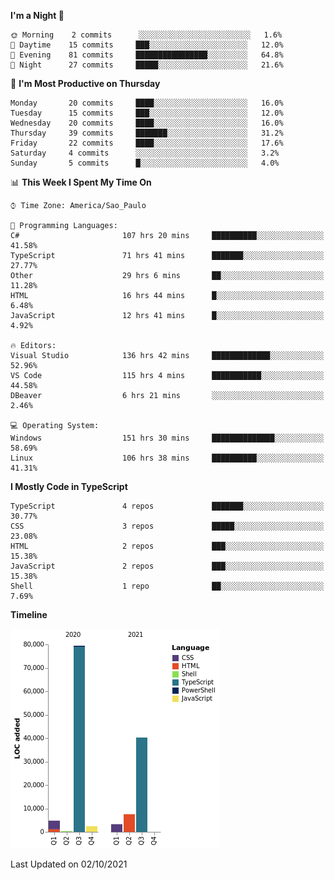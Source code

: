 <!--START_SECTION:waka-->
**I'm a Night 🦉** 

```text
🌞 Morning    2 commits      ░░░░░░░░░░░░░░░░░░░░░░░░░   1.6% 
🌆 Daytime    15 commits     ███░░░░░░░░░░░░░░░░░░░░░░   12.0% 
🌃 Evening    81 commits     ████████████████░░░░░░░░░   64.8% 
🌙 Night      27 commits     █████░░░░░░░░░░░░░░░░░░░░   21.6%

```
📅 **I'm Most Productive on Thursday** 

```text
Monday       20 commits     ████░░░░░░░░░░░░░░░░░░░░░   16.0% 
Tuesday      15 commits     ███░░░░░░░░░░░░░░░░░░░░░░   12.0% 
Wednesday    20 commits     ████░░░░░░░░░░░░░░░░░░░░░   16.0% 
Thursday     39 commits     ███████░░░░░░░░░░░░░░░░░░   31.2% 
Friday       22 commits     ████░░░░░░░░░░░░░░░░░░░░░   17.6% 
Saturday     4 commits      ░░░░░░░░░░░░░░░░░░░░░░░░░   3.2% 
Sunday       5 commits      █░░░░░░░░░░░░░░░░░░░░░░░░   4.0%

```


📊 **This Week I Spent My Time On** 

```text
⌚︎ Time Zone: America/Sao_Paulo

💬 Programming Languages: 
C#                       107 hrs 20 mins     ██████████░░░░░░░░░░░░░░░   41.58% 
TypeScript               71 hrs 41 mins      ███████░░░░░░░░░░░░░░░░░░   27.77% 
Other                    29 hrs 6 mins       ██░░░░░░░░░░░░░░░░░░░░░░░   11.28% 
HTML                     16 hrs 44 mins      █░░░░░░░░░░░░░░░░░░░░░░░░   6.48% 
JavaScript               12 hrs 41 mins      █░░░░░░░░░░░░░░░░░░░░░░░░   4.92%

🔥 Editors: 
Visual Studio            136 hrs 42 mins     █████████████░░░░░░░░░░░░   52.96% 
VS Code                  115 hrs 4 mins      ███████████░░░░░░░░░░░░░░   44.58% 
DBeaver                  6 hrs 21 mins       ░░░░░░░░░░░░░░░░░░░░░░░░░   2.46%

💻 Operating System: 
Windows                  151 hrs 30 mins     ██████████████░░░░░░░░░░░   58.69% 
Linux                    106 hrs 38 mins     ██████████░░░░░░░░░░░░░░░   41.31%

```

**I Mostly Code in TypeScript** 

```text
TypeScript               4 repos             ███████░░░░░░░░░░░░░░░░░░   30.77% 
CSS                      3 repos             █████░░░░░░░░░░░░░░░░░░░░   23.08% 
HTML                     2 repos             ███░░░░░░░░░░░░░░░░░░░░░░   15.38% 
JavaScript               2 repos             ███░░░░░░░░░░░░░░░░░░░░░░   15.38% 
Shell                    1 repo              ██░░░░░░░░░░░░░░░░░░░░░░░   7.69%

```


**Timeline**

![Chart not found](https://raw.githubusercontent.com/jonhoffmam/jonhoffmam/master/charts/bar_graph.png) 


 Last Updated on 02/10/2021
<!--END_SECTION:waka-->
